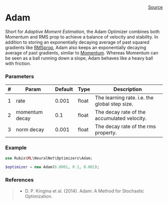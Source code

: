 <span style="float:right;"><a href="https://github.com/RubixML/RubixML/blob/master/src/NeuralNet/Optimizers/Adam.php">Source</a></span>

# Adam
Short for *Adaptive Moment Estimation*, the Adam Optimizer combines both Momentum and RMS prop to achieve a balance of velocity and stability. In addition to storing an exponentially decaying average of past squared gradients like [RMSprop](rms-prop.md), Adam also keeps an exponentially decaying average of past gradients, similar to [Momentum](momentum.md). Whereas Momentum can be seen as a ball running down a slope, Adam behaves like a heavy ball with friction.

### Parameters
| # | Param | Default | Type | Description |
|---|---|---|---|---|
| 1 | rate | 0.001 | float | The learning rate. i.e. the global step size. |
| 2 | momentum decay | 0.1 | float | The decay rate of the accumulated velocity. |
| 3 | norm decay | 0.001 | float | The decay rate of the rms property. |

### Example
```php
use Rubix\ML\NeuralNet\Optimizers\Adam;

$optimizer = new Adam(0.0001, 0.1, 0.001);
```

### References
>- D. P. Kingma et al. (2014). Adam: A Method for Stochastic Optimization.